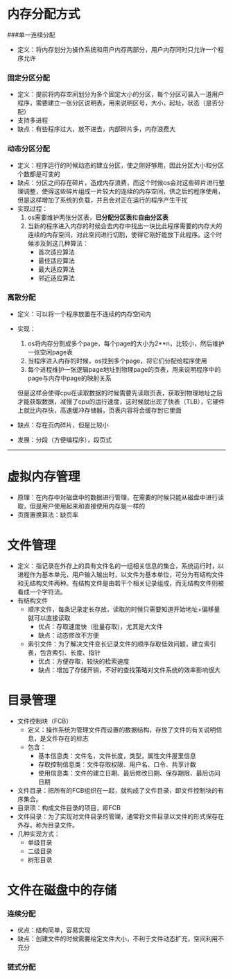 # 内存分配方式

###单一连续分配

- 定义：将内存划分为操作系统和用户内存两部分，用户内存同时只允许一个程序允许

### 固定分区分配

- 定义：提前将内存空间划分为多个固定大小的分区，每个分区可装入一道用户程序，需要建立一张分区说明表，用来说明区号，大小，起址，状态（是否分配）
- 支持多进程
- 缺点：有些程序过大，放不进去，内部碎片多，内存浪费大

### 动态分区分配

- 定义：程序运行的时候动态的建立分区，使之刚好够用，因此分区大小和分区个数都是可变的
- 缺点：分区之间存在碎片，造成内存浪费，而这个时候os会对这些碎片进行整理调整，使得这些碎片组成一片较大的连续的内存空间，供之后的程序使用，但是这样增加了系统的负载，并且会对正在运行的程序产生干扰
- 实现过程：
  1. os需要维护两张分区表，**已分配分区表**和**自由分区表**
  2. 当新的程序进入内存的时候会去内存中找出一块比此程序需要的内存大的连续的内存空间，对此空间进行切割，使得它刚好能放下此程序。这个时候涉及到这几种算法：
     - 首次适应算法
     - 最佳适应算法
     - 最大适应算法
     - 邻近适应算法

### 离散分配

- 定义：可以将一个程序放置在不连续的内存空间内

- 实现：

  1. os将内存分割成多个page，每个page的大小为2**n，比较小，然后维护一张空闲page表
  2. 当程序进入内存的时候，os找到多个page，将它们分配给程序使用
  3. 每个进程维护一张逻辑page地址到物理page的页表，用来说明程序中的page与内存中page的映射关系

  但是这样会使得cpu在读取数据的时候需要先读取页表，获取到物理地址之后才能获取数据，减慢了cpu的运行速度，这时候就出现了快表（TLB），它硬件上就比内存快，高速缓冲存储器，页表内容将会缓存到它里面

- 缺点：存在页内碎片，但是比较小

- 发展：分段（方便编程序），段页式

--------



# 虚拟内存管理

- 原理：在内存中对磁盘中的数据进行管理，在需要的时候只能从磁盘中进行读取，但是用户使用起来和直接使用内存是一样的
- 页面置换算法：缺页率

# 文件管理

- 定义：指记录在外存上的具有文件名的一组相关信息的集合，系统运行时，以进程作为基本单元，用户输入输出时，以文件为基本单位，可分为有结构文件和无结构文件两种。有结构文件是由若干个相关记录组成，而无结构文件则被看成一个字符流。
- 有结构文件
  - 顺序文件，每条记录定长存放，读取的时候只需要知道开始地址+偏移量就可以直接读取
    - 优点：存取速度快（批量存取），尤其是大文件
    - 缺点：动态修改不方便
  - 索引文件：为了解决文件变长记录文件的顺序存取低效问题，建立索引表，包含索引、长度、指针
    - 优点：方便存取，较快的检索速度
    - 缺点：增加了存储开销，不好的查找策略对文件系统的效率影响很大

# 目录管理

- 文件控制块（FCB）
  - 定义：操作系统为管理文件而设置的数据结构，存放了文件的有关说明信息，是文件存在的标志
  - 包含：
    - 基本信息类：文件名，文件长度，类型，属性文件屋里信息
    - 存取控制信息类：文件存取权限、用户名、口令、共享计数
    - 使用信息类：文件的建立日期、最后修改日期、保存期限、最后访问日期
- 文件目录：把所有的FCB组织在一起，就构成了文件目录，即文件控制块的有序集合。
- 目录项：构成文件目录的项目，即FCB
- 文件目录：为了实现对文件目录的管理，通常将文件目录以文件的形式保存在外存，称为目录文件。
- 几种实现方式：
  - 单级目录
  - 二级目录
  - 树形目录

# 文件在磁盘中的存储

### 连续分配

- 优点：结构简单，容易实现
- 缺点：创建文件的时候需要给定文件大小，不利于文件动态扩充，空间利用不充分

### 链式分配

 